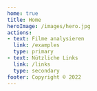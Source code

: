 ```yaml
---
home: true
title: Home
heroImage: /images/hero.jpg
actions:
- text: Filme analysieren
  link: /examples
  type: primary
- text: Nützliche Links
  link: /links
  type: secondary
footer: Copyright © 2022
---
```

